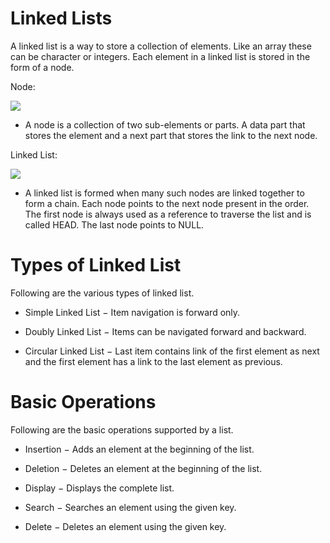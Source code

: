 # Linked Lists

A linked list is a way to store a collection of elements. Like an array these can be character or integers. Each element in a linked list is stored in the form of a node.


Node:

<image src="https://user-images.githubusercontent.com/23179810/37246513-1a64aec2-24bb-11e8-88c2-f1b4ef0d47f7.png"/>

* A node is a collection of two sub-elements or parts. A data part that stores the element and a next part that stores the link to the next node.


Linked List:

<image src="https://user-images.githubusercontent.com/23179810/37246523-6bf655ba-24bb-11e8-81d1-8144274a503b.png"/>

* A linked list is formed when many such nodes are linked together to form a chain. Each node points to the next node present in the order. The first node is always used as a reference to traverse the list and is called HEAD. The last node points to NULL.


# Types of Linked List

Following are the various types of linked list.

* Simple Linked List − Item navigation is forward only.

* Doubly Linked List − Items can be navigated forward and backward.

* Circular Linked List − Last item contains link of the first element as next and the first element has a link to the last element as previous.

# Basic Operations

Following are the basic operations supported by a list.

* Insertion − Adds an element at the beginning of the list.

* Deletion − Deletes an element at the beginning of the list.

* Display − Displays the complete list.

* Search − Searches an element using the given key.

* Delete − Deletes an element using the given key.

